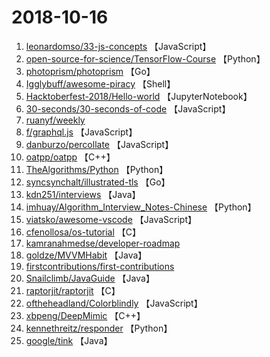 # 2018-10-16

1. [leonardomso/33-js-concepts](https://github.com/leonardomso/33-js-concepts) 【JavaScript】
2. [open-source-for-science/TensorFlow-Course](https://github.com/open-source-for-science/TensorFlow-Course) 【Python】
3. [photoprism/photoprism](https://github.com/photoprism/photoprism) 【Go】
4. [Igglybuff/awesome-piracy](https://github.com/Igglybuff/awesome-piracy) 【Shell】
5. [Hacktoberfest-2018/Hello-world](https://github.com/Hacktoberfest-2018/Hello-world) 【JupyterNotebook】
6. [30-seconds/30-seconds-of-code](https://github.com/30-seconds/30-seconds-of-code) 【JavaScript】
7. [ruanyf/weekly](https://github.com/ruanyf/weekly) 
8. [f/graphql.js](https://github.com/f/graphql.js) 【JavaScript】
9. [danburzo/percollate](https://github.com/danburzo/percollate) 【JavaScript】
10. [oatpp/oatpp](https://github.com/oatpp/oatpp) 【C++】
11. [TheAlgorithms/Python](https://github.com/TheAlgorithms/Python) 【Python】
12. [syncsynchalt/illustrated-tls](https://github.com/syncsynchalt/illustrated-tls) 【Go】
13. [kdn251/interviews](https://github.com/kdn251/interviews) 【Java】
14. [imhuay/Algorithm_Interview_Notes-Chinese](https://github.com/imhuay/Algorithm_Interview_Notes-Chinese) 【Python】
15. [viatsko/awesome-vscode](https://github.com/viatsko/awesome-vscode) 【JavaScript】
16. [cfenollosa/os-tutorial](https://github.com/cfenollosa/os-tutorial) 【C】
17. [kamranahmedse/developer-roadmap](https://github.com/kamranahmedse/developer-roadmap) 
18. [goldze/MVVMHabit](https://github.com/goldze/MVVMHabit) 【Java】
19. [firstcontributions/first-contributions](https://github.com/firstcontributions/first-contributions) 
20. [Snailclimb/JavaGuide](https://github.com/Snailclimb/JavaGuide) 【Java】
21. [raptorjit/raptorjit](https://github.com/raptorjit/raptorjit) 【C】
22. [oftheheadland/Colorblindly](https://github.com/oftheheadland/Colorblindly) 【JavaScript】
23. [xbpeng/DeepMimic](https://github.com/xbpeng/DeepMimic) 【C++】
24. [kennethreitz/responder](https://github.com/kennethreitz/responder) 【Python】
25. [google/tink](https://github.com/google/tink) 【Java】
